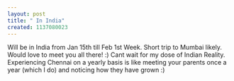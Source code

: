 ```yaml
--- 
layout: post
title: " In India"
created: 1137080023
---
```

Will be in India from Jan 15th till Feb 1st Week. Short trip to Mumbai likely. Would love to meet you all there! :) Cant wait for my dose of Indian Reality. Experiencing Chennai on a yearly basis is like meeting your parents once a year (which I do) and noticing how they have grown :) 

